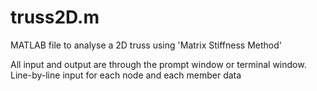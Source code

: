 # truss2D.m
MATLAB file to analyse a 2D truss using 'Matrix Stiffness Method'

All input and output are through the prompt window or terminal window.  
Line-by-line input for each node and each member data
